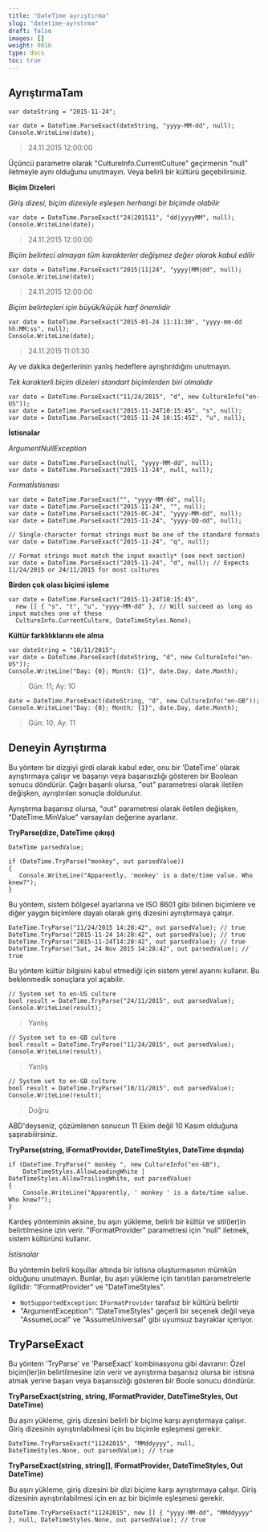 ```yaml
---
title: "DateTime ayrıştırma"
slug: "datetime-ayrstrma"
draft: false
images: []
weight: 9816
type: docs
toc: true
---
```


## AyrıştırmaTam
    var dateString = "2015-11-24";

    var date = DateTime.ParseExact(dateString, "yyyy-MM-dd", null);
    Console.WriteLine(date);

> 24.11.2015 12:00:00

Üçüncü parametre olarak "CultureInfo.CurrentCulture" geçirmenin "null" iletmeyle aynı olduğunu unutmayın. Veya belirli bir kültürü geçebilirsiniz.

**Biçim Dizeleri**

*Giriş dizesi, biçim dizesiyle eşleşen herhangi bir biçimde olabilir*

    var date = DateTime.ParseExact("24|201511", "dd|yyyyMM", null);
    Console.WriteLine(date);

> 24.11.2015 12:00:00

*Biçim belirteci olmayan tüm karakterler değişmez değer olarak kabul edilir*

    var date = DateTime.ParseExact("2015|11|24", "yyyy|MM|dd", null);
    Console.WriteLine(date);

> 24.11.2015 12:00:00

*Biçim belirteçleri için büyük/küçük harf önemlidir*

    var date = DateTime.ParseExact("2015-01-24 11:11:30", "yyyy-mm-dd hh:MM:ss", null);
    Console.WriteLine(date);

> 24.11.2015 11:01:30

Ay ve dakika değerlerinin yanlış hedeflere ayrıştırıldığını unutmayın.

*Tek karakterli biçim dizeleri standart biçimlerden biri olmalıdır*

    var date = DateTime.ParseExact("11/24/2015", "d", new CultureInfo("en-US"));
    var date = DateTime.ParseExact("2015-11-24T10:15:45", "s", null);
    var date = DateTime.ParseExact("2015-11-24 10:15:45Z", "u", null);

**İstisnalar**

*ArgumentNullException*

    var date = DateTime.ParseExact(null, "yyyy-MM-dd", null);
    var date = DateTime.ParseExact("2015-11-24", null, null);

*Formatİstisnası*

    var date = DateTime.ParseExact("", "yyyy-MM-dd", null);
    var date = DateTime.ParseExact("2015-11-24", "", null);
    var date = DateTime.ParseExact("2015-0C-24", "yyyy-MM-dd", null);
    var date = DateTime.ParseExact("2015-11-24", "yyyy-QQ-dd", null);

    // Single-character format strings must be one of the standard formats
    var date = DateTime.ParseExact("2015-11-24", "q", null);

    // Format strings must match the input exactly* (see next section)
    var date = DateTime.ParseExact("2015-11-24", "d", null); // Expects 11/24/2015 or 24/11/2015 for most cultures

**Birden çok olası biçimi işleme**

    var date = DateTime.ParseExact("2015-11-24T10:15:45", 
      new [] { "s", "t", "u", "yyyy-MM-dd" }, // Will succeed as long as input matches one of these
      CultureInfo.CurrentCulture, DateTimeStyles.None);

**Kültür farklılıklarını ele alma**

    var dateString = "10/11/2015";
    var date = DateTime.ParseExact(dateString, "d", new CultureInfo("en-US"));
    Console.WriteLine("Day: {0}; Month: {1}", date.Day, date.Month);

> Gün: 11; Ay: 10

    date = DateTime.ParseExact(dateString, "d", new CultureInfo("en-GB"));
    Console.WriteLine("Day: {0}; Month: {1}", date.Day, date.Month);

> Gün: 10; Ay: 11


## Deneyin Ayrıştırma
Bu yöntem bir dizgiyi girdi olarak kabul eder, onu bir 'DateTime' olarak ayrıştırmaya çalışır ve başarıyı veya başarısızlığı gösteren bir Boolean sonucu döndürür. Çağrı başarılı olursa, "out" parametresi olarak iletilen değişken, ayrıştırılan sonuçla doldurulur.

Ayrıştırma başarısız olursa, "out" parametresi olarak iletilen değişken, "DateTime.MinValue" varsayılan değerine ayarlanır.

**TryParse(dize, DateTime çıkışı)**

    DateTime parsedValue;

    if (DateTime.TryParse("monkey", out parsedValue))
    {
       Console.WriteLine("Apparently, 'monkey' is a date/time value. Who knew?");
    }

Bu yöntem, sistem bölgesel ayarlarına ve ISO 8601 gibi bilinen biçimlere ve diğer yaygın biçimlere dayalı olarak giriş dizesini ayrıştırmaya çalışır.

    DateTime.TryParse("11/24/2015 14:28:42", out parsedValue); // true
    DateTime.TryParse("2015-11-24 14:28:42", out parsedValue); // true
    DateTime.TryParse("2015-11-24T14:28:42", out parsedValue); // true
    DateTime.TryParse("Sat, 24 Nov 2015 14:28:42", out parsedValue); // true

Bu yöntem kültür bilgisini kabul etmediği için sistem yerel ayarını kullanır. Bu beklenmedik sonuçlara yol açabilir.

    // System set to en-US culture
    bool result = DateTime.TryParse("24/11/2015", out parsedValue);
    Console.WriteLine(result);

> Yanlış

    // System set to en-GB culture
    bool result = DateTime.TryParse("11/24/2015", out parsedValue);
    Console.WriteLine(result);

> Yanlış

    // System set to en-GB culture
    bool result = DateTime.TryParse("10/11/2015", out parsedValue);
    Console.WriteLine(result);

> Doğru

ABD'deyseniz, çözümlenen sonucun 11 Ekim değil 10 Kasım olduğuna şaşırabilirsiniz.

**TryParse(string, IFormatProvider, DateTimeStyles, DateTime dışında)**

    if (DateTime.TryParse(" monkey ", new CultureInfo("en-GB"),
        DateTimeStyles.AllowLeadingWhite | DateTimeStyles.AllowTrailingWhite, out parsedValue)
    {
        Console.WriteLine("Apparently, ' monkey ' is a date/time value. Who knew?");
    }

Kardeş yönteminin aksine, bu aşırı yükleme, belirli bir kültür ve stil(ler)in belirtilmesine izin verir. "IFormatProvider" parametresi için "null" iletmek, sistem kültürünü kullanır.

*İstisnalar*

Bu yöntemin belirli koşullar altında bir istisna oluşturmasının mümkün olduğunu unutmayın. Bunlar, bu aşırı yükleme için tanıtılan parametrelerle ilgilidir: "IFormatProvider" ve "DateTimeStyles".

* `NotSupportedException`: `IFormatProvider` tarafsız bir kültürü belirtir
* "ArgumentException": "DateTimeStyles" geçerli bir seçenek değil veya "AssumeLocal" ve "AssumeUniversal" gibi uyumsuz bayraklar içeriyor.

## TryParseExact
Bu yöntem 'TryParse' ve 'ParseExact' kombinasyonu gibi davranır: Özel biçim(ler)in belirtilmesine izin verir ve ayrıştırma başarısız olursa bir istisna atmak yerine başarı veya başarısızlığı gösteren bir Boole sonucu döndürür.

**TryParseExact(string, string, IFormatProvider, DateTimeStyles, Out DateTime)**

Bu aşırı yükleme, giriş dizesini belirli bir biçime karşı ayrıştırmaya çalışır. Giriş dizesinin ayrıştırılabilmesi için bu biçimle eşleşmesi gerekir.

    DateTime.TryParseExact("11242015", "MMddyyyy", null, DateTimeStyles.None, out parsedValue); // true

**TryParseExact(string, string[], IFormatProvider, DateTimeStyles, Out DateTime)**

Bu aşırı yükleme, giriş dizesini bir dizi biçime karşı ayrıştırmaya çalışır. Giriş dizesinin ayrıştırılabilmesi için en az bir biçimle eşleşmesi gerekir.

    DateTime.TryParseExact("11242015", new [] { "yyyy-MM-dd", "MMddyyyy" }, null, DateTimeStyles.None, out parsedValue); // true


